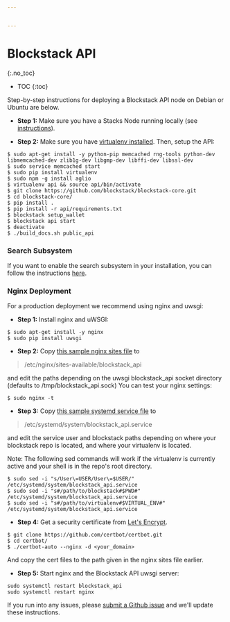 ```yaml
---


---
```

# Blockstack API
{:.no_toc}
* TOC
{:toc}


Step-by-step instructions for deploying a Blockstack API node on Debian or
Ubuntu are below.

- **Step 1:** Make sure you have a Stacks Node running locally (see [instructions](https://github.com/blockstack/blockstack-core/blob/master/README.md#quick-start)).

- **Step 2:** Make sure you have [virtualenv installed](http://docs.python-guide.org/en/latest/dev/virtualenvs/).
Then, setup the API:
```
$ sudo apt-get install -y python-pip memcached rng-tools python-dev libmemcached-dev zlib1g-dev libgmp-dev libffi-dev libssl-dev
$ sudo service memcached start
$ sudo pip install virtualenv
$ sudo npm -g install aglio
$ virtualenv api && source api/bin/activate
$ git clone https://github.com/blockstack/blockstack-core.git
$ cd blockstack-core/
$ pip install .
$ pip install -r api/requirements.txt
$ blockstack setup_wallet
$ blockstack api start
$ deactivate
$ ./build_docs.sh public_api
```

### Search Subsystem

If you want to enable the search subsystem in your installation, you can
follow the instructions [here](search.html).

### Nginx Deployment

For a production deployment we recommend using nginx and uwsgi:

- **Step 1:** Install nginx and uWSGI:
```
$ sudo apt-get install -y nginx
$ sudo pip install uwsgi
```
- **Step 2:** Copy [this sample nginx sites file](../api/nginx/config/nginx_sites-available/blockstack_api) to

> /etc/nginx/sites-available/blockstack_api

and edit the paths depending on the uwsgi blockstack_api socket directory (defaults to /tmp/blockstack_api.sock)
You can test your nginx settings:
```
$ sudo nginx -t
```
- **Step 3:** Copy [this sample systemd service file](../api/nginx/config/systemd_system/blockstack_api.service) to

> /etc/systemd/system/blockstack_api.service

and edit the service user and blockstack paths depending on where your blockstack repo is located, and
where your virtualenv is located.

Note: The following sed commands will work if the virtualenv is currently active and your shell is in the repo's root directory.

```
$ sudo sed -i "s/User\=USER/User\=$USER/" /etc/systemd/system/blockstack_api.service
$ sudo sed -i "s#/path/to/blockstack#$PWD#" /etc/systemd/system/blockstack_api.service
$ sudo sed -i "s#/path/to/virtualenv#$VIRTUAL_ENV#" /etc/systemd/system/blockstack_api.service
```

- **Step 4:** Get a security certificate from [Let's Encrypt](https://letsencrypt.org/).
```
$ git clone https://github.com/certbot/certbot.git
$ cd certbot/
$ ./certbot-auto --nginx -d <your_domain>
```

And copy the cert files to the path given in the nginx sites file earlier.

- **Step 5:** Start nginx and the Blockstack API uwsgi server:
```
sudo systemctl restart blockstack_api
sudo systemctl restart nginx
```

If you run into any issues, please [submit a Github issue](https://github.com/blockstack/blockstack-core/issues) and we'll update these
instructions.
